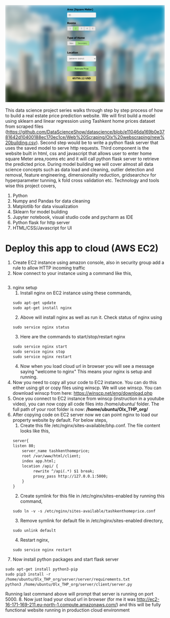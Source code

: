 ![Tashkent Home Price Prediction](https://github.com/DataScienceShow/datascience/blob/1e4e899c0102218f77bf6bf6c6079aa83de2c992/DataScience/ToshkentHomePrices/2023-07-15%2016_46_30-Tashkent%20Home%20Price%20Prediction.png)

This data science project series walks through step by step process of how to build a real estate price prediction website. We will first build a model using sklearn and linear regression using Tashkent home prices dataset from scraped files (https://github.com/DataScienceShow/datascience/blob/e11046da169b0e3781642d10400188ec170ec1ce/Web%20Scraping/Olx%20webscraping/new%20building.csv). Second step would be to write a python flask server that uses the saved model to serve http requests. Third component is the website built in html, css and javascript that allows user to enter home square Meter area,rooms etc and it will call python flask server to retrieve the predicted price. During model building we will cover almost all data science concepts such as data load and cleaning, outlier detection and removal, feature engineering, dimensionality reduction, gridsearchcv for hyperparameter tunning, k fold cross validation etc. Technology and tools wise this project covers,

1. Python
2. Numpy and Pandas for data cleaning
3. Matplotlib for data visualization
4. Sklearn for model building
5. Jupyter notebook, visual studio code and pycharm as IDE
6. Python flask for http server
7. HTML/CSS/Javascript for UI

# Deploy this app to cloud (AWS EC2)

1. Create EC2 instance using amazon console, also in security group add a rule to allow HTTP incoming traffic
2. Now connect to your instance using a command like this,
```ssh -i "C:\Data Scients\Learn Data Science\Learn MachineLearning\Olx End to End Project\Olx_THP\amazon ec2 key-pair\first_instance.pem" ubuntu@ec2-16-171-169-211.eu-north-1.compute.amazonaws.com
```
3. nginx setup
   1. Install nginx on EC2 instance using these commands,
   ```
   sudo apt-get update
   sudo apt-get install nginx
   ```
   2. Above will install nginx as well as run it. Check status of nginx using
   ```
   sudo service nginx status
   ```
   3. Here are the commands to start/stop/restart nginx
   ```
   sudo service nginx start
   sudo service nginx stop
   sudo service nginx restart
   ```
   4. Now when you load cloud url in browser you will see a message saying "welcome to nginx" This means your nginx is setup and running.
4. Now you need to copy all your code to EC2 instance. You can do this either using git or copy files using winscp. We will use winscp. You can download winscp from here: https://winscp.net/eng/download.php
5. Once you connect to EC2 instance from winscp (instruction in a youtube video), you can now copy all code files into /home/ubuntu/ folder. The full path of your root folder is now: **/home/ubuntu/Olx_THP_org/**
6.  After copying code on EC2 server now we can point nginx to load our property website by default. For below steps,
    1. Create this file /etc/nginx/sites-available/bhp.conf. The file content looks like this,
    ```
    server{
    listen 80;
        server_name tashkenthomeprice;
        root /var/www/html/client;
        index app.html;
        location /api/ {
             rewrite ^/api(.*) $1 break;
             proxy_pass http://127.0.0.1:5000;
        }
    }
    ```
    2. Create symlink for this file in /etc/nginx/sites-enabled by running this command,
    ```
    sudo ln -v -s /etc/nginx/sites-available/tashkenthomeprice.conf
    ```
    3. Remove symlink for default file in /etc/nginx/sites-enabled directory,
    ```
    sudo unlink default
    ```
    4. Restart nginx,
    ```
    sudo service nginx restart
    ```
7. Now install python packages and start flask server
```
sudo apt-get install python3-pip
sudo pip3 install -r /home/ubuntu/Olx_THP_org/server/server/requirements.txt
python3 /home/ubuntu/Olx_THP_org/server/client/server.py
```
Running last command above will prompt that server is running on port 5000.
8. Now just load your cloud url in browser (for me it was http://ec2-16-171-169-211.eu-north-1.compute.amazonaws.com/) and this will be fully functional website running in production cloud environment



